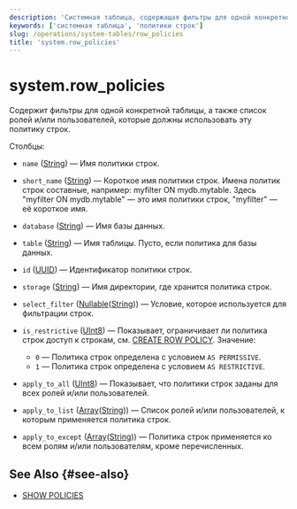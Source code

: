 ```yaml
---
description: 'Системная таблица, содержащая фильтры для одной конкретной таблицы, а также список ролей и/или пользователей, которые должны использовать эту политику строк.'
keywords: ['системная таблица', 'политики строк']
slug: /operations/system-tables/row_policies
title: 'system.row_policies'
---
```



# system.row_policies

Содержит фильтры для одной конкретной таблицы, а также список ролей и/или пользователей, которые должны использовать эту политику строк.

Столбцы:
- `name` ([String](../../sql-reference/data-types/string.md)) — Имя политики строк.

- `short_name` ([String](../../sql-reference/data-types/string.md)) — Короткое имя политики строк. Имена политик строк составные, например: myfilter ON mydb.mytable. Здесь "myfilter ON mydb.mytable" — это имя политики строк, "myfilter" — её короткое имя.

- `database` ([String](../../sql-reference/data-types/string.md)) — Имя базы данных.

- `table` ([String](../../sql-reference/data-types/string.md)) — Имя таблицы. Пусто, если политика для базы данных.

- `id` ([UUID](../../sql-reference/data-types/uuid.md)) — Идентификатор политики строк.

- `storage` ([String](../../sql-reference/data-types/string.md)) — Имя директории, где хранится политика строк.

- `select_filter` ([Nullable](../../sql-reference/data-types/nullable.md)([String](../../sql-reference/data-types/string.md))) — Условие, которое используется для фильтрации строк.

- `is_restrictive` ([UInt8](/sql-reference/data-types/int-uint#integer-ranges)) — Показывает, ограничивает ли политика строк доступ к строкам, см. [CREATE ROW POLICY](/sql-reference/statements/create/row-policy). Значение:
  - `0` — Политика строк определена с условием `AS PERMISSIVE`.
  - `1` — Политика строк определена с условием `AS RESTRICTIVE`.

- `apply_to_all` ([UInt8](/sql-reference/data-types/int-uint#integer-ranges)) — Показывает, что политики строк заданы для всех ролей и/или пользователей.

- `apply_to_list` ([Array](../../sql-reference/data-types/array.md)([String](../../sql-reference/data-types/string.md))) — Список ролей и/или пользователей, к которым применяется политика строк.

- `apply_to_except` ([Array](../../sql-reference/data-types/array.md)([String](../../sql-reference/data-types/string.md))) — Политика строк применяется ко всем ролям и/или пользователям, кроме перечисленных.

## See Also {#see-also}

- [SHOW POLICIES](/sql-reference/statements/show#show-policies)
